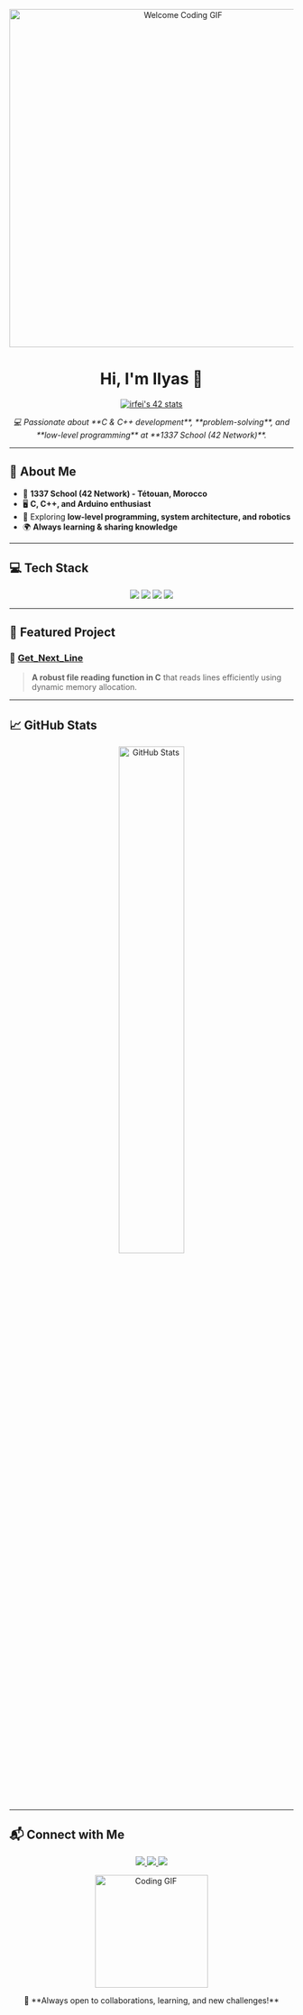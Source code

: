 <p align="center">
  <img src="https://64.media.tumblr.com/2b7d7a0be75e98173d71929b15590f4b/ae0f63abb9c7a983-c8/s540x810/fb00bdb242e6b42ef3e3cfee325c988f36a29391.gifv" alt="Welcome Coding GIF" width="600">
</p>

<h1 align="center">Hi, I'm Ilyas 👋</h1>

<div align="center">  
  <a href="https://profile.intra.42.fr/users/irfei">
    <img src="https://badge.mediaplus.ma/kettlebells/irfei" alt="irfei's 42 stats">
  </a>
</div>

<p align="center">
  <em>
    💻 Passionate about **C & C++ development**, **problem-solving**, and **low-level programming** at **1337 School (42 Network)**.
  </em>
</p>

---

## 🚀 About Me  
- 🏫 **1337 School (42 Network) - Tétouan, Morocco**  
- 🖥️ **C, C++, and Arduino enthusiast**  
- 🔬 Exploring **low-level programming, system architecture, and robotics**  
- 🌍 **Always learning & sharing knowledge**  

---

## 💻 Tech Stack  

<p align="center">
  <img src="https://img.shields.io/badge/C-%2300599C.svg?style=for-the-badge&logo=c&logoColor=white">
  <img src="https://img.shields.io/badge/C++-%2300599C.svg?style=for-the-badge&logo=c%2B%2B&logoColor=white">
  <img src="https://img.shields.io/badge/Arduino-%2300979D?style=for-the-badge&logo=arduino&logoColor=white">
  <img src="https://img.shields.io/badge/Git-%23F05033?style=for-the-badge&logo=git&logoColor=white">
</p>

---

## 📌 Featured Project  

### 🔄 **[Get_Next_Line](https://github.com/ilyasrf/get_next_line)**
> **A robust file reading function in C** that reads lines efficiently using dynamic memory allocation.

---

## 📈 GitHub Stats  

<p align="center">
  <img width="48%" src="https://github-readme-stats.vercel.app/api?username=ilyasrf&show_icons=true&theme=radical" alt="GitHub Stats">
</p>

---

## 📬 Connect with Me  

<p align="center">
  <a href="https://instagram.com/ilyas_rf1">
    <img src="https://img.shields.io/badge/Instagram-%23E4405F.svg?logo=Instagram&logoColor=white">
  </a>
  <a href="https://linkedin.com/in/ilyasrf">
    <img src="https://img.shields.io/badge/LinkedIn-%230077B5.svg?logo=linkedin&logoColor=white">
  </a>
  <a href="mailto:rfei.ilyas@gmail.com">
    <img src="https://img.shields.io/badge/Email-D14836?logo=gmail&logoColor=white">
  </a>
</p>

<p align="center">
  <img src="https://media.giphy.com/media/WUlplcMpOCEmTGBtBW/giphy.gif" alt="Coding GIF" width="200">
</p>

<p align="center">
  🚀 **Always open to collaborations, learning, and new challenges!**
</p>

